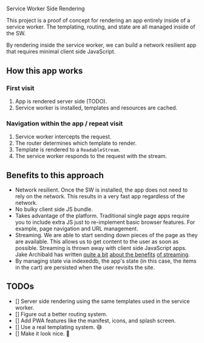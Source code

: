 #
Service Worker Side Rendering

This project is a proof of concept for rendering an app entirely inside of a service worker.
The templating, routing, and state are all managed inside of the SW.

By rendering inside the service worker, we can build a network resilient app that requires minimal client side JavaScript.

## How this app works
### First visit
1. App is rendered server side (TODO).
2. Service worker is installed, templates and resources are cached.

### Navigation within the app / repeat visit
1. Service worker intercepts the request.
2. The router determines which template to render.
3. Template is rendered to a `ReadableStream`.
4. The service worker responds to the request with the stream.

## Benefits to this approach
- Network resilient. Once the SW is installed, the app does not need to rely on the network. This results in a very fast app regardless of the network.
- No bulky client side JS bundle.
- Takes advantage of the platform. Traditional single page apps require you to include extra JS just to re-implement basic browser features. For example, page navigation and URL management.
- Streaming. We are able to start sending down pieces of the page as they are available. This allows us to get content to the user as soon as possible. Streaming is thrown away with client side JavaScript apps. Jake Archibald has written [quite a bit](https://jakearchibald.com/2016/fun-hacks-faster-content/) [about the benefits](https://jakearchibald.com/2016/streaming-template-literals/) [of streaming](https://jakearchibald.com/2016/streams-ftw/).
- By managing state via indexeddb, the app's state (in this case, the items in the cart) are persisted when the user revisits the site.

## TODOs
- [] Server side rendering using the same templates used in the service worker.
- [] Figure out a better routing system.
- [] Add PWA features like the manifest, icons, and splash screen.
- [] Use a real templating system. 😅
- [] Make it look nice. 💅
